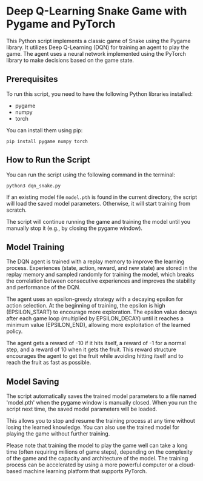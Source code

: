 # Deep Q-Learning Snake Game with Pygame and PyTorch

This Python script implements a classic game of Snake using the Pygame library. It utilizes Deep Q-Learning (DQN) for training an agent to play the game. The agent uses a neural network implemented using the PyTorch library to make decisions based on the game state.

## Prerequisites

To run this script, you need to have the following Python libraries installed:

- pygame
- numpy
- torch

You can install them using pip:
```
pip install pygame numpy torch
```

## How to Run the Script

You can run the script using the following command in the terminal:

```
python3 dqn_snake.py
```

If an existing model file `model.pth` is found in the current directory, the script will load the saved model parameters. Otherwise, it will start training from scratch.

The script will continue running the game and training the model until you manually stop it (e.g., by closing the pygame window).

## Model Training

The DQN agent is trained with a replay memory to improve the learning process. Experiences (state, action, reward, and new state) are stored in the replay memory and sampled randomly for training the model, which breaks the correlation between consecutive experiences and improves the stability and performance of the DQN.

The agent uses an epsilon-greedy strategy with a decaying epsilon for action selection. At the beginning of training, the epsilon is high (EPSILON_START) to encourage more exploration. The epsilon value decays after each game loop (multiplied by EPSILON_DECAY) until it reaches a minimum value (EPSILON_END), allowing more exploitation of the learned policy.

The agent gets a reward of -10 if it hits itself, a reward of -1 for a normal step, and a reward of 10 when it gets the fruit. This reward structure encourages the agent to get the fruit while avoiding hitting itself and to reach the fruit as fast as possible.

## Model Saving

The script automatically saves the trained model parameters to a file named 'model.pth' when the pygame window is manually closed. When you run the script next time, the saved model parameters will be loaded.

This allows you to stop and resume the training process at any time without losing the learned knowledge. You can also use the trained model for playing the game without further training.

Please note that training the model to play the game well can take a long time (often requiring millions of game steps), depending on the complexity of the game and the capacity and architecture of the model. The training process can be accelerated by using a more powerful computer or a cloud-based machine learning platform that supports PyTorch.
